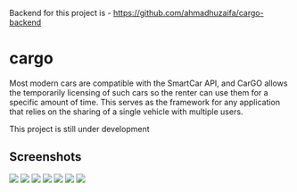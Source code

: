 Backend for this project is - https://github.com/ahmadhuzaifa/cargo-backend

# cargo

Most modern cars are compatible with the SmartCar API, and CarGO allows the temporarily licensing of such cars so the renter can use them for a specific amount of time. This serves as the framework for any application that relies on the sharing of a single vehicle with multiple users.

This project is still under development

## Screenshots
<img src= "https://github.com/ahmadhuzaifa/cargo/blob/master/image/1.png">
<img src= "https://github.com/ahmadhuzaifa/cargo/blob/master/image/2.png">
<img src= "https://github.com/ahmadhuzaifa/cargo/blob/master/image/3.png">
<img src= "https://github.com/ahmadhuzaifa/cargo/blob/master/image/4.png">
<img src= "https://github.com/ahmadhuzaifa/cargo/blob/master/image/5.png">
<img src= "https://github.com/ahmadhuzaifa/cargo/blob/master/image/6.png">
<img src= "https://github.com/ahmadhuzaifa/cargo/blob/master/image/7.png">



